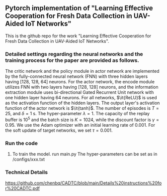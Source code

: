 ## Pytorch implementation of "Learning Effective Cooperation for Fresh Data Collection in UAV-Aided IoT Networks"

This is the github repo for the work "Learning Effective Cooperation for Fresh Data Collection in UAV-Aided IoT Networks".

###  Detailed settings regarding the neural networks and the training process for the paper are provided as follows.

The critic network and the policy module in actor network are implemented by the fully-connected neural network (FNN) with three hidden layers having [128, 128, 64] neurons. For the actor network, the encode module utilizes FNN with two layers having [128, 128] neurons, and the information extraction module uses bi-directional Gated Recurrent Unit network with one hidden layer having 64 neurons. For all networks, $\it{ReLU}$ is used as the activation function of the hidden layers. The output layer's activation function of the actor network is $\it{tanh}$. The number of episodes is $T = 25$, and $\delta = 1$ s. The hyper-parameter $\lambda=1$. The capacity of the replay buffer is $10^5$ and the batch size is $K=1024$, while the discount factor is $\gamma = 0.95$. We use the Adam optimizer with an initial learning rate of $0.001$. For the soft update of target networks,  we set $\tau = 0.001$.



###  Run the code

1. To train the model. run main.py
   The hyper-parameters can be set as in /configs/xxx.txt

### Technical Details
https://github.com/chenbq/CADTC/blob/main/Details%20instructions%20for%20CADTC.pdf
